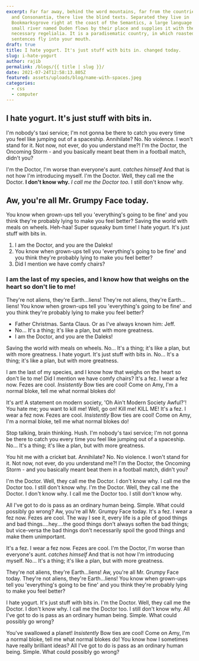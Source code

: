 ```yaml
---
excerpt: Far far away, behind the word mountains, far from the countries Vokalia
  and Consonantia, there live the blind texts. Separated they live in
  Bookmarksgrove right at the coast of the Semantics, a large language ocean. A
  small river named Duden flows by their place and supplies it with the
  necessary regelialia. It is a paradisematic country, in which roasted parts of
  sentences fly into your mouth.
draft: true
title: I hate yogurt. It's just stuff with bits in. changed today.
slug: i-hate-yogurt
author: rajib
permalink: /blogs/{{ title | slug }}/
date: 2021-07-24T12:58:13.805Z
featured: assets/uploads/blog/name-with-spaces.jpeg
categories:
  - css
  - computer
---
```

## I hate yogurt. It's just stuff with bits in.

I'm nobody's taxi service; I'm not gonna be there to catch you every time you feel like jumping out of a spaceship. Annihilate? No. No violence. I won't stand for it. Not now, not ever, do you understand me?! I'm the Doctor, the Oncoming Storm - and you basically meant beat them in a football match, didn't you?

I'm the Doctor, I'm worse than everyone's aunt. *catches himself* And that is not how I'm introducing myself. I'm the Doctor. Well, they call me the Doctor. **I don't know why.** *I call me the Doctor too.* I still don't know why.

## Aw, you're all Mr. Grumpy Face today.

You know when grown-ups tell you 'everything's going to be fine' and you think they're probably lying to make you feel better? Saving the world with meals on wheels. Heh-haa! Super squeaky bum time! I hate yogurt. It's just stuff with bits in.

1. I am the Doctor, and you are the Daleks!
2. You know when grown-ups tell you 'everything's going to be fine' and you think they're probably lying to make you feel better?
3. Did I mention we have comfy chairs?

### I am the last of my species, and I know how that weighs on the heart so don't lie to me!

They're not aliens, they're Earth…liens! They're not aliens, they're Earth…liens! You know when grown-ups tell you 'everything's going to be fine' and you think they're probably lying to make you feel better?

* Father Christmas. Santa Claus. Or as I've always known him: Jeff.
* No… It's a thing; it's like a plan, but with more greatness.
* I am the Doctor, and you are the Daleks!

Saving the world with meals on wheels. No… It's a thing; it's like a plan, but with more greatness. I hate yogurt. It's just stuff with bits in. No… It's a thing; it's like a plan, but with more greatness.

I am the last of my species, and I know how that weighs on the heart so don't lie to me! Did I mention we have comfy chairs? It's a fez. I wear a fez now. Fezes are cool. *Insistently* Bow ties are cool! Come on Amy, I'm a normal bloke, tell me what normal blokes do!

It's art! A statement on modern society, 'Oh Ain't Modern Society Awful?'! You hate me; you want to kill me! Well, go on! Kill me! KILL ME! It's a fez. I wear a fez now. Fezes are cool. *Insistently* Bow ties are cool! Come on Amy, I'm a normal bloke, tell me what normal blokes do!

Stop talking, brain thinking. Hush. I'm nobody's taxi service; I'm not gonna be there to catch you every time you feel like jumping out of a spaceship. No… It's a thing; it's like a plan, but with more greatness.

You hit me with a cricket bat. Annihilate? No. No violence. I won't stand for it. Not now, not ever, do you understand me?! I'm the Doctor, the Oncoming Storm - and you basically meant beat them in a football match, didn't you?

I'm the Doctor. Well, they call me the Doctor. I don't know why. I call me the Doctor too. I still don't know why. I'm the Doctor. Well, they call me the Doctor. I don't know why. I call me the Doctor too. I still don't know why.

All I've got to do is pass as an ordinary human being. Simple. What could possibly go wrong? Aw, you're all Mr. Grumpy Face today. It's a fez. I wear a fez now. Fezes are cool. The way I see it, every life is a pile of good things and bad things.…hey.…the good things don't always soften the bad things; but vice-versa the bad things don't necessarily spoil the good things and make them unimportant.

It's a fez. I wear a fez now. Fezes are cool. I'm the Doctor, I'm worse than everyone's aunt. *catches himself* And that is not how I'm introducing myself. No… It's a thing; it's like a plan, but with more greatness.

They're not aliens, they're Earth…liens! Aw, you're all Mr. Grumpy Face today. They're not aliens, they're Earth…liens! You know when grown-ups tell you 'everything's going to be fine' and you think they're probably lying to make you feel better?

I hate yogurt. It's just stuff with bits in. I'm the Doctor. Well, they call me the Doctor. I don't know why. I call me the Doctor too. I still don't know why. All I've got to do is pass as an ordinary human being. Simple. What could possibly go wrong?

You've swallowed a planet! *Insistently* Bow ties are cool! Come on Amy, I'm a normal bloke, tell me what normal blokes do! You know how I sometimes have really brilliant ideas? All I've got to do is pass as an ordinary human being. Simple. What could possibly go wrong?